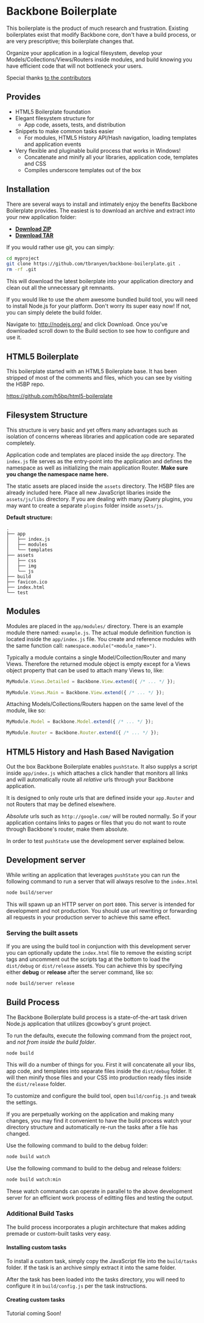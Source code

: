 Backbone Boilerplate
====================

This boilerplate is the product of much research and frustration.  Existing
boilerplates exist that modify Backbone core, don't have a build process, or
are very prescriptive; this boilerplate changes that.

Organize your application in a logical filesystem, develop your
Models/Collections/Views/Routers inside modules, and build knowing you have
efficient code that will not bottleneck your users.

Special thanks [to the contributors](https://github.com/tbranyen/backbone-boilerplate/contributors)

## Provides ##

* HTML5 Boilerplate foundation
* Elegant filesystem structure for
  + App code, assets, tests, and distribution
* Snippets to make common tasks easier
  + For modules, HTML5 History API/Hash navigation, loading templates and
  application events
* Very flexible and pluginable build process that works in Windows! 
  + Concatenate and minify all your libraries, application code, templates and
  CSS
  + Compiles underscore templates out of the box

## Installation ##

There are several ways to install and intimately enjoy the benefits Backbone
Boilerplate provides.  The easiest is to download an archive and extract
into your new application folder:

* **[Download ZIP](https://github.com/tbranyen/backbone-boilerplate/zipball/master)**
* **[Download TAR](https://github.com/tbranyen/backbone-boilerplate/tarball/master)**

If you would rather use git, you can simply:

``` bash
cd myproject
git clone https://github.com/tbranyen/backbone-boilerplate.git .
rm -rf .git
```

This will download the latest boilerplate into your application directory
and clean out all the unnecessary git remnants.

If you would like to use the *ahem* awesome bundled build tool, you will
need to install Node.js for your platform.  Don't worry its super easy now!
If not, you can simply delete the build folder.

Navigate to: http://nodejs.org/ and click Download.  Once you've downloaded
scroll down to the Build section to see how to configure and use it.

## HTML5 Boilerplate ##

This boilerplate started with an HTML5 Boilerplate base.  It has been stripped
of most of the comments and files, which you can see by visiting the H5BP repo.

https://github.com/h5bp/html5-boilerplate

## Filesystem Structure ##

This structure is very basic and yet offers many advantages such as isolation
of concerns whereas libraries and application code are separated completely.

Application code and templates are placed inside the `app` directory.  The
`index.js` file serves as the entry-point into the application and defines
the namespace as well as initializing the main application Router.  **Make
sure you change the namespace name here.**

The static assets are placed inside the `assets` directory.  The H5BP files
are already included here.  Place all new JavaScript libaries inside the
`assets/js/libs` directory.  If you are dealing with many jQuery plugins,
you may want to create a separate `plugins` folder inside `assets/js`.

**Default structure:**

```
.
├── app
│   ├── index.js
│   ├── modules
│   └── templates
├── assets
│   ├── css
│   ├── img
│   └── js
├── build
├── favicon.ico
├── index.html
└── test
```

## Modules ##

Modules are placed in the `app/modules/` directory.  There is an example module
there named: `example.js`.  The actual module definition function is located
inside the `app/index.js` file.  You create and reference modules with the same
function call:  `namespace.module("<module_name>")`.

Typically a module contains a single Model/Collection/Router and many Views.
Therefore the returned module object is empty except for a Views object
property that can be used to attach many Views to, like:

``` javascript
MyModule.Views.Detailed = Backbone.View.extend({ /* ... */ });

MyModule.Views.Main = Backbone.View.extend({ /* ... */ });
```

Attaching Models/Collections/Routers happen on the same level of the module,
like so:

``` javascript
MyModule.Model = Backbone.Model.extend({ /* ... */ });

MyModule.Router = Backbone.Router.extend({ /* ... */ });
```

## HTML5 History and Hash Based Navigation ##

Out the box Backbone Boilerplate enables `pushState`.  It also supplys a script
inside `app/index.js` which attaches a click handler that monitors all links and
will automatically route all *relative* urls through your Backbone application.

It is designed to only route urls that are defined inside your `app.Router` and
not Routers that may be defined elsewhere.

*Absolute* urls such as `http://google.com/` will be routed normally.  So if
your application contains links to pages or files that you do not want to 
route through Backbone's router, make them absolute.

In order to test `pushState` use the development server explained below.

## Development server ##

While writing an application that leverages `pushState` you can run the
following command to run a server that will always resolve to the `index.html`

``` bash
node build/server
```

This will spawn up an HTTP server on port `8000`.  This server is intended
for development and not production.  You should use url rewriting or forwarding
all requests in your production server to achieve this same effect. 

### Serving the built assets ###

If you are using the build tool in conjunction with this development server
you can optionally update the `index.html` file to remove the existing script
tags and uncomment out the scripts tag at the bottom to load the `dist/debug`
or `dist/release` assets.  You can achieve this by specifying either **debug**
or **release** after the server command, like so:

``` bash
node build/server release
```

## Build Process ##

The Backbone Boilerplate build process is a state-of-the-art task driven
Node.js application that utilizes @cowboy's grunt project.

To run the defaults, execute the following command from the project root,
and *not from inside the build folder*.

``` bash
node build
```

This will do a number of things for you.  First it will concatenate all your
libs, app code, and templates into separate files inside the `dist/debug`
folder.  It will then minify those files and your CSS into production ready
files inside the `dist/release` folder.

To customize and configure the build tool, open `build/config.js` and tweak
the settings.

If you are perpetually working on the application and making many changes, you
may find it convenient to have the build process watch your directory structure
and automatically re-run the tasks after a file has changed.

Use the following command to build to the debug folder:

``` bash
node build watch
```

Use the following command to build to the debug and release folders:

``` bash
node build watch:min
```

These watch commands can operate in parallel to the above development server
for an efficient work process of editting files and testing the output.

### Additional Build Tasks ###

The build process incorporates a plugin architecture that makes adding premade
or custom-built tasks very easy.

#### Installing custom tasks ####

To install a custom task, simply copy the JavaScript file into the `build/tasks`
folder.  If the task is an archive simply extract it into the same folder.

After the task has been loaded into the tasks directory, you will need to
configure it in `build/config.js` per the task instructions.

#### Creating custom tasks ####

Tutorial coming Soon!
